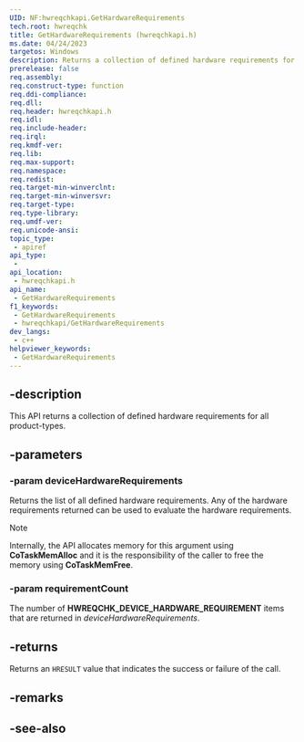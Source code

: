 ```yaml
---
UID: NF:hwreqchkapi.GetHardwareRequirements
tech.root: hwreqchk
title: GetHardwareRequirements (hwreqchkapi.h)
ms.date: 04/24/2023
targetos: Windows
description: Returns a collection of defined hardware requirements for all product-types.
prerelease: false
req.assembly: 
req.construct-type: function
req.ddi-compliance: 
req.dll: 
req.header: hwreqchkapi.h
req.idl: 
req.include-header: 
req.irql: 
req.kmdf-ver: 
req.lib: 
req.max-support: 
req.namespace: 
req.redist: 
req.target-min-winverclnt: 
req.target-min-winversvr: 
req.target-type: 
req.type-library: 
req.umdf-ver: 
req.unicode-ansi: 
topic_type:
 - apiref
api_type:
 - 
api_location:
 - hwreqchkapi.h
api_name:
 - GetHardwareRequirements
f1_keywords:
 - GetHardwareRequirements
 - hwreqchkapi/GetHardwareRequirements
dev_langs:
 - c++
helpviewer_keywords:
 - GetHardwareRequirements
---
```


## -description

This API returns a collection of defined hardware requirements for all product-types.

## -parameters

### -param deviceHardwareRequirements

Returns the list of all defined hardware requirements. Any of the hardware requirements returned can be used to evaluate the hardware requirements.

>[!NOTE]
>Internally, the API allocates memory for this argument using **CoTaskMemAlloc** and it is the responsibility of the caller to free the memory using **CoTaskMemFree**.

### -param requirementCount

The number of **HWREQCHK_DEVICE_HARDWARE_REQUIREMENT** items that are returned in *deviceHardwareRequirements*.

## -returns

Returns an `HRESULT` value that indicates the success or failure of the call.

## -remarks

## -see-also
